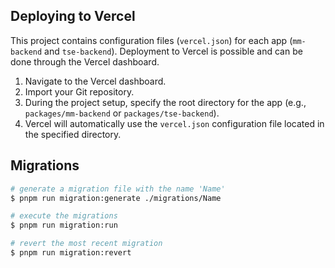 

## Deploying to Vercel

This project contains configuration files (`vercel.json`) for each app (`mm-backend` and `tse-backend`). Deployment to Vercel is possible and can be done through the Vercel dashboard.
1. Navigate to the Vercel dashboard.
2. Import your Git repository.
3. During the project setup, specify the root directory for the app (e.g., `packages/mm-backend` or `packages/tse-backend`).
4. Vercel will automatically use the `vercel.json` configuration file located in the specified directory.


## Migrations

```bash
# generate a migration file with the name 'Name'
$ pnpm run migration:generate ./migrations/Name

# execute the migrations
$ pnpm run migration:run

# revert the most recent migration
$ pnpm run migration:revert
```

